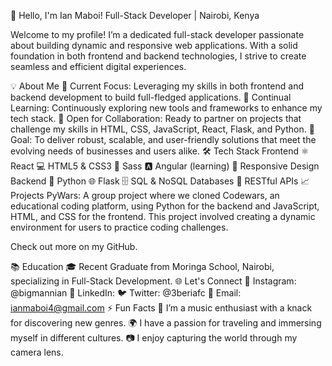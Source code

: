 👋 Hello, I'm Ian Maboi!
Full-Stack Developer | Nairobi, Kenya

Welcome to my profile! I’m a dedicated full-stack developer passionate about building dynamic and responsive web applications. With a solid foundation in both frontend and backend technologies, I strive to create seamless and efficient digital experiences.

💡 About Me
🔭 Current Focus: Leveraging my skills in both frontend and backend development to build full-fledged applications.
🌱 Continual Learning: Continuously exploring new tools and frameworks to enhance my tech stack.
🤝 Open for Collaboration: Ready to partner on projects that challenge my skills in HTML, CSS, JavaScript, React, Flask, and Python.
🎯 Goal: To deliver robust, scalable, and user-friendly solutions that meet the evolving needs of businesses and users alike.
🛠️ Tech Stack
Frontend
⚛️ React
💻 HTML5 & CSS3
🎨 Sass
🅰️ Angular (learning)
📱 Responsive Design
Backend
🐍 Python
🌐 Flask
🗄️ SQL & NoSQL Databases
🧰 RESTful APIs
📈 Projects
PyWars: A group project where we cloned Codewars, an educational coding platform, using Python for the backend and JavaScript, HTML, and CSS for the frontend. This project involved creating a dynamic environment for users to practice coding challenges.

Check out more on my GitHub.


📚 Education
🎓 Recent Graduate from Moringa School, Nairobi, specializing in Full-Stack Development.
🌐 Let's Connect
📸 Instagram: @bigmannian
💼 LinkedIn: 
🐦 Twitter: @3beriafc
📧 Email: ianmaboi4@gmail.com
⚡ Fun Facts
🎵 I’m a music enthusiast with a knack for discovering new genres.
🌍 I have a passion for traveling and immersing myself in different cultures.
📷 I enjoy capturing the world through my camera lens.
